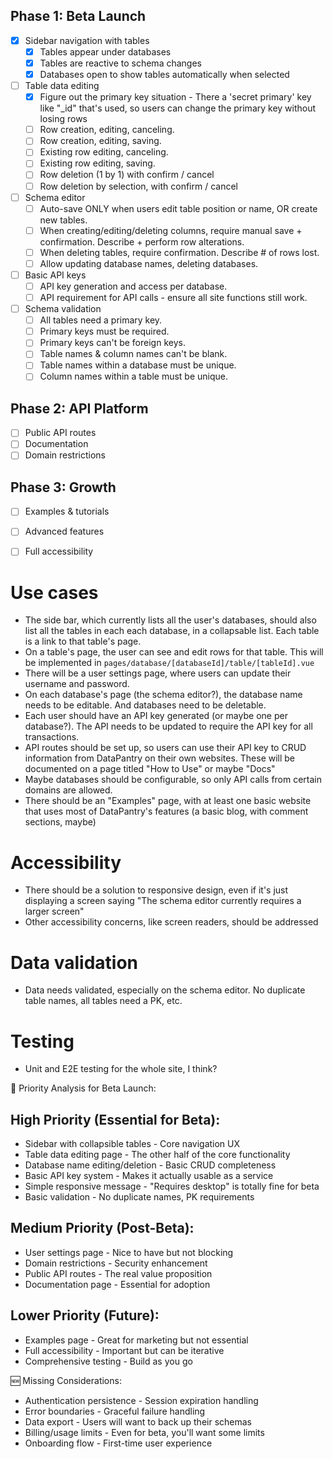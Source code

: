 ## Phase 1: Beta Launch
- [x] Sidebar navigation with tables
  - [x] Tables appear under databases
  - [x] Tables are reactive to schema changes
  - [x] Databases open to show tables automatically when selected
- [ ] Table data editing 
  - [x] Figure out the primary key situation -
        There a 'secret primary' key like "_id" that's used, so users can change the primary key without losing rows
  - [ ] Row creation, editing, canceling.
  - [ ] Row creation, editing, saving. 
  - [ ] Existing row editing, canceling.
  - [ ] Existing row editing, saving. 
  - [ ] Row deletion (1 by 1) with confirm / cancel
  - [ ] Row deletion by selection, with confirm / cancel
- [ ] Schema editor
  - [ ] Auto-save ONLY when users edit table position or name, OR create new tables.
  - [ ] When creating/editing/deleting columns, require manual save + confirmation. Describe + perform row alterations.
  - [ ] When deleting tables, require confirmation. Describe # of rows lost.
  - [ ] Allow updating database names, deleting databases.
- [ ] Basic API keys
  - [ ] API key generation and access per database.
  - [ ] API requirement for API calls - ensure all site functions still work. 
- [ ] Schema validation
  - [ ] All tables need a primary key. 
  - [ ] Primary keys must be required.
  - [ ] Primary keys can't be foreign keys. 
  - [ ] Table names & column names can't be blank. 
  - [ ] Table names within a database must be unique. 
  - [ ] Column names within a table must be unique. 

## Phase 2: API Platform  
- [ ] Public API routes
- [ ] Documentation
- [ ] Domain restrictions

## Phase 3: Growth
- [ ] Examples & tutorials
- [ ] Advanced features
- [ ] Full accessibility






# Use cases
- The side bar, which currently lists all the user's databases, should also list all the tables in each each database, in a collapsable list. Each table is a link to that table's page. 
- On a table's page, the user can see and edit rows for that table. This will be implemented in `pages/database/[databaseId]/table/[tableId].vue`
- There will be a user settings page, where users can update their username and password. 
- On each database's page (the schema editor?), the database name needs to be editable. And databases need to be deletable.
- Each user should have an API key generated (or maybe one per database?). The API needs to be updated to require the API key for all transactions.
- API routes should be set up, so users can use their API key to CRUD information from DataPantry on their own websites. These will be documented on a page titled "How to Use" or maybe "Docs"
- Maybe databases should be configurable, so only API calls from certain domains are allowed. 
- There should be an "Examples" page, with at least one basic website that uses most of DataPantry's features (a basic blog, with comment sections, maybe)

# Accessibility
- There should be a solution to responsive design, even if it's just displaying a screen saying "The schema editor currently requires a larger screen"
- Other accessibility concerns, like screen readers, should be addressed

# Data validation
- Data needs validated, especially on the schema editor. No duplicate table names, all tables need a PK, etc. 

# Testing
- Unit and E2E testing for the whole site, I think?


🎯 Priority Analysis for Beta Launch:

## High Priority (Essential for Beta):
 - Sidebar with collapsible tables - Core navigation UX
 - Table data editing page - The other half of the core functionality
 - Database name editing/deletion - Basic CRUD completeness
 - Basic API key system - Makes it actually usable as a service
 - Simple responsive message - "Requires desktop" is totally fine for beta
 - Basic validation - No duplicate names, PK requirements

## Medium Priority (Post-Beta):
 - User settings page - Nice to have but not blocking
 - Domain restrictions - Security enhancement
 - Public API routes - The real value proposition
 - Documentation page - Essential for adoption

## Lower Priority (Future):
 - Examples page - Great for marketing but not essential
 - Full accessibility - Important but can be iterative
 - Comprehensive testing - Build as you go

🆕 Missing Considerations:
 - Authentication persistence - Session expiration handling
 - Error boundaries - Graceful failure handling
 - Data export - Users will want to back up their schemas
 - Billing/usage limits - Even for beta, you'll want some limits
 - Onboarding flow - First-time user experience